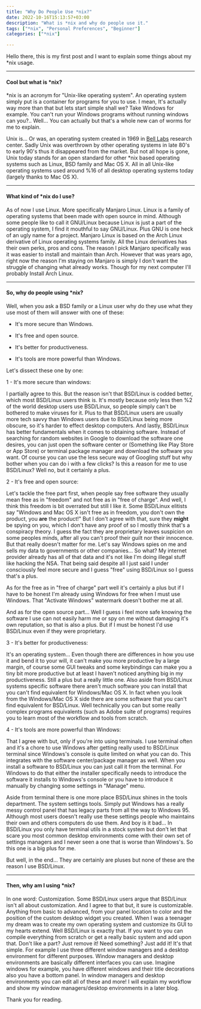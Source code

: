 ```yaml
---
title: "Why Do People Use *nix?"
date: 2022-10-16T15:13:57+03:00
description: "What is *nix and why do people use it."
tags: ["*nix", "Personal Preferences", "Beginner"]
categories: ["*nix"]

---
```


Hello there, this is my first post and I want to explain some things about my \*nix usage.

---

#### Cool but what is \*nix?

\*nix is an acronym for "Unix-like operating system". An operating system simply put is a container for programs for you to use. I mean, It's actually way more than that but lets start simple shall we? Take Windows for example. You can't run your Windows programs without running windows can you?.. Well... You can actually but that's a whole new can of worms for me to explain.

Unix is... Or was, an operating system created in 1969 in [Bell Labs](https://en.wikipedia.org/wiki/Bell_Labs) research center. Sadly Unix was overthrown by other operating systems in late 80's to early 90's thus it disappeared from the market. But not all hope is gone, Unix today stands for an open standard for other \*nix based operating systems such as Linux, BSD family and Mac OS X. All in all Unix-like operating systems used around %16 of all desktop operating systems today (largely thanks to Mac OS X).

---

#### What kind of \*nix do I use?

As of now I use Linux. More specifically Manjaro Linux. Linux is a family of operating systems that been made with open source in mind. Although some people like to call it GNU/Linux because Linux is just a part of the operating system, I find it mouthful to say GNU/Linux. Plus GNU is one heck of an ugly name for a project. Manjaro Linux is based on the Arch Linux derivative of Linux operating systems family. All the Linux derivatives has their own perks, pros and cons. The reason I pick Manjaro specifically was it was easier to install and maintain than Arch. However that was years ago, right now the reason I'm staying on Manjaro is simply I don't want the struggle of changing what already works. Though for my next computer I'll probably Install Arch Linux.

---

#### So, why do people using \*nix?

Well, when you ask a BSD family or a Linux user why do they use what they use most of them will answer with one of these:

- It's more secure than Windows.

- It's free and open source.

- It's better for productiveness.

- It's tools are more powerful than Windows.

Let's dissect these one by one:

1 - It's more secure than windows:

I partially agree to this. But the reason isn't that BSD/Linux is codded better, which most BSD/Linux users think is. It's mostly because only less then %2 of the world desktop users use BSD/Linux, so people simply can't be bothered to make viruses for it. Plus to that BSD/Linux users are usually more tech savvy than Windows users due to BSD/Linux being more obscure, so it's harder to effect desktop computers. And lastly, BSD/Linux has better fundamentals when it comes to obtaining software. Instead of searching for random websites in Google to download the software one desires, you can just open the software center or (Something like Play Store or App Store) or terminal package manager and download the software you want. Of course you can use the less secure way of Googling stuff but why bother when you can do i with a few clicks? Is this a reason for me to use BSD/Linux? Well no, but it certainly a plus.

2 - It's free and open source:

Let's tackle the free part first, when people say free software they usually mean free as in "freedom" and not free as in "free of charge". And well, I think this freedom is bit overrated but still I like it. Some BSD/Linux elitists say "Windows and Mac OS X isn't free as in freedom, you don't own the product, you **are** the product!" But I don't agree with that, sure they **might** be spying on you, which I don't have any proof of so I mostly think that's a conspiracy theory. I guess the fact they are proprietary leaves suspicion on some peoples minds, after all you can't proof their guilt nor their innocence. But that really doesn't matter for me. Let's say Windows spies on me and sells my data to governments or other companies... So what? My internet provider already has all of that data and it's not like I'm doing illegal stuff like hacking the NSA. That being said despite all I just said I under consciously feel more secure and I guess "free" using BSD/Linux so I guess that's a plus.

As for the free as in "free of charge" part well it's certainly a plus but if I have to be honest I'm already using Windows for free when I must use Windows. That "Activate Windows" watermark doesn't bother me at all.

And as for the open source part... Well I guess i feel more safe knowing the software I use can not easily harm me or spy on me without damaging it's own reputation, so that is also a plus. But if I must be honest I'd use BSD/Linux even if they were proprietary.

3 - It's better for productiveness:

It's an operating system... Even though there are differences in how you use it and bend it to your will, it can't make you more productive by a large margin, of course some GUI tweaks and some keybindings can make you a tiny bit more productive but at least I haven't noticed anything big in my productiveness. Still a plus but a really little one. Also aside from BSD/Linux systems specific software there aren't much software you can install that you can't find equivalent for Windows/Mac OS X. In fact when you look from the Windows/Mac OS X side there are some software that you can't find equivalent for BSD/Linux. Well technically you can but some really complex programs equivalents (such as Adobe suite of programs) requires you to learn most of the workflow and tools from scratch.

4 - It's tools are more powerful than Windows:

That I agree with but, only if you're into using terminals. I use terminal often and it's a chore to use Windows after getting really used to BSD/Linux terminal since Windows's console is quite limited on what you can do. This integrates with the software center/package manager as well. When you install a software to BSD/Linux you can just call it from the terminal. For Windows to do that either the installer specifically needs to introduce the software it installs to Windows's console or you have to introduce it manually by changing some settings in "Manage" menu.

Aside from terminal there is one more place BSD/Linux shines in the tools department. The system settings tools. Simply put Windows has a really messy control panel that has legacy parts from all the way to Windows 95. Although most users doesn't really use these settings people who maintains their own and others computers do use them. And boy is it bad... In BSD/Linux you only have terminal utils in a stock system but don't let that scare you most common desktop environments come with their own set of settings managers and I never seen a one that is worse than Windows's. So this one is a big plus for me.

But well, in the end... They are certainly are pluses but none of these are the reason I use BSD/Linux.

---

#### Then, why am I using \*nix?

In one word: Customization. Some BSD/Linux users argue that BSD/Linux isn't all about customization. And I agree to that but, it sure is customizable. Anything from basic to advanced, from your panel location to color and the position of the custom desktop widget you created. When I was a teenager my dream was to create my own operating system and customize its GUI to my hearts extend. Well BSD/Linux is exactly that. If you want to you can compile everything from scratch or get a really basic system and add upon that. Don't like a part? Just remove it! Need something? Just add it! It's that simple. For example I use three different window managers and a desktop environment for different purposes. Window managers and desktop environments are basically different interfaces you can use. Imagine windows for example, you have different windows and their title decorations also you have a bottom panel. In window managers and desktop environments you can edit all of these and more! I will explain my workflow and show my window managers/desktop environments in a later blog.

Thank you for reading.